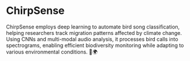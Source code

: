 # ChirpSense
ChirpSense employs deep learning to automate bird song classification, helping researchers track migration patterns affected by climate change. Using CNNs and multi-modal audio analysis, it processes bird calls into spectrograms, enabling efficient biodiversity monitoring while adapting to various environmental conditions. 🦜🌍
